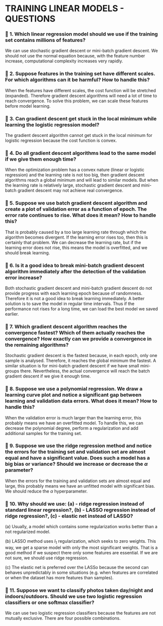 # **TRAINING LINEAR MODELS - QUESTIONS**

### :small_orange_diamond: **1. Which linear regression model should we use if the training set contains millions of features?**  

We can use stochastic gradient descent or mini-batch gradient descent. We should not use the normal equation because, with the feature number increase, computational complexity increases very rapidly.

### :small_orange_diamond: **2. Suppose features in the training set have different scales. For which algorithms can it be harmful? How to handle this?**

When the features have different scales, the cost function will be stretched (expanded). Therefore gradient descent algorithms will need a lot of time to reach convergence. To solve this problem, we can scale these features before model learning.

### :small_orange_diamond: **3. Can gradient descent get stuck in the local minimum while learning the logistic regression model?**  

The gradient descent algorithm cannot get stuck in the local minimum for logistic regression because the cost function is convex.

### :small_orange_diamond: **4. Do all gradient descent algorithms lead to the same model if we give them enough time?**  

When the optimization problem has a convex nature (linear or logistic regression) and the learning rate is not too big, then gradient descent algorithms reach a global minimum and will lead to similar models. But when the learning rate is relatively large, stochastic gradient descent and mini-batch gradient descent may not achieve real convergence.

### :small_orange_diamond: **5. Suppose we use batch gradient descent algorithm and create a plot of validation error as a function of epoch. The error rate continues to rise. What does it mean? How to handle this?**  

That is probably caused by a too large learning rate through which the algorithm becomes divergent. If the learning error rises too, then this is certainly that problem. We can decrease the learning rate, but if the learning error does not rise, this means the model is overfitted, and we should break learning.

### :small_orange_diamond: **6. Is it a good idea to break mini-batch gradient descent algorithm immediately after the detection of the validation error increase?**  

Both stochastic gradient descent and mini-batch gradient descent do not provide progress with each learning epoch because of randomness. Therefore it is not a good idea to break learning immediately. A better solution is to save the model in regular time intervals. Thus if the performance not rises for a long time, we can load the best model we saved earlier.

### :small_orange_diamond: **7. Which gradient descent algorithm reaches the convergence fastest? Which of them actually reaches the convergence? How exactly can we provide a convergence in the remaining algorithms?**  

Stochastic gradient descent is the fastest because, in each epoch, only one sample is analysed. Therefore, it reaches the global minimum the fastest. A similar situation is for mini-batch gradient descent if we have small mini-groups there. Nevertheless, the actual convergence will reach the batch gradient descent if we give it enough time.

### :small_orange_diamond: **8. Suppose we use a polynomial regression. We draw a learning curve plot and notice a significant gap between learning and validation data errors. What does it mean? How to handle this?**  

When the validation error is much larger than the learning error, this probably means we have an overfitted model. To handle this, we can decrease the polynomial degree, perform a regularization and add additional samples for the training set.

### :small_orange_diamond: **9. Suppose we use the ridge regression method and notice the errors for the training set and validation set are almost equal and have a significant value. Does such a model has a big bias or variance? Should we increase or decrease the $\alpha$ parameter?**  

When the errors for the training and validation sets are almost equal and large, this probably means we have an unfitted model with significant bias. We should reduce the $\alpha$ hyperparameter.

### :small_orange_diamond: **10. Why should we use: (a) - ridge regression instead of standard linear regression?, (b) - LASSO regression instead of ridge regression?, (c) - elastic net instead of LASSO?**  

(a) Usually, a model which contains some regularization works better than a not regularized model.  

(b) LASSO method uses $l_1$ regularization, which seeks to zero weights. This way, we get a sparse model with only the most significant weights. That is a good method if we suspect there only some features are essential. If we are not sure, we should use ridge regression.

(c) The elastic net is preferred over the LASSo because the second can behaves unpredictably in some situations (e.g. when features are correlated or when the dataset has more features than samples).

### :small_orange_diamond: **11. Suppose we want to classify photos taken day/night and indoors/outdoors. Should we use two logistic regression classifiers or one softmax classifier?**

We can use two logistic regression classifiers because the features are not mutually exclusive. There are four possible combinations.
